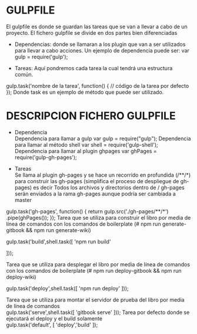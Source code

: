 # GULPFILE
El gulpfile es donde se guardan las tareas que se van a llevar a cabo de un proyecto.
El fichero gulpfile se divide en dos partes bien diferenciadas
* Dependencias: donde se llamaran a los plugin que van a ser utilizados para llevar a cabo acciones.
Un ejemplo de dependencia puede ser:
var gulp = require('gulp');

* Tareas: Aquí pondremos cada tarea la cual tendrá una estructura común.

gulp.task('nombre de la tarea', function() {
  // código de la tarea por defecto
});
Donde task es un ejemplo de método que puede ser utilizado.



# DESCRIPCION FICHERO GULPFILE

*	Dependencia  
Dependencia para llamar a gulp
var gulp = require("gulp");
Dependencia para llamar al método shell
var shell = require('gulp-shell');
Dependencia para llamar al plugin ghpages
var ghPages = require('gulp-gh-pages');

*	Tareas  
Se llama al plugin gh-pages y se hace un recorrido en profundida (/**/*) para construir las gh-pages (simplifica el proceso de despliegue de gh-pages) es decir  Todos los archivos y directorios dentro de / gh-pages  serán enviados a la rama gh-pages aunque podría ser cambiada a master  

gulp.task('gh-pages', function() {
   return gulp.src('./gh-pages/**/*')
   .pipe(ghPages());
});
Tarea que se utiliza para construir el libro por media de línea de comandos con los comandos de boilerplate (# npm run generate-gitbook && npm run generate-wiki)  

gulp.task('build',shell.task([
  'npm run build'

]));

Tarea que se utiliza para desplegar el libro por media de línea de comandos con los comandos de boilerplate (# npm run deploy-gitbook && npm run deploy-wiki)  

gulp.task('deploy',shell.task([
   'npm run deploy'
 ]));

Tarea que se utiliza para montar el servidor de prueba del libro  por media de línea de comandos  
gulp.task('serve',shell.task([
   'gitbook serve'
]));
Tarea por defecto donde se ejecutará el deploy y el build solamente  
gulp.task('default', [ 'deploy','build' ]);
